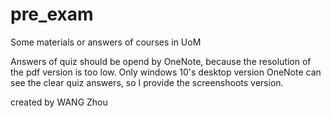 # pre_exam
Some materials or answers of courses in UoM

Answers of quiz should be opend by OneNote, because the resolution of the pdf version is too low.
Only windows 10's desktop version OneNote can see the clear quiz answers, so I provide the screenshoots version.

created by WANG Zhou
